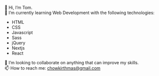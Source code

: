 
👋 Hi, I’m Tom.   
🌱 I’m currently learning Web Development with the following technologies:
- HTML
- CSS
- Javascript
- Sass
- jQuery
- Nextjs
- React

💞️ I’m looking to collaborate on anything that can improve my skills.  
📫 How to reach me: chowkirthmas@gmail.com  

<!---
tomwf/tomwf is a ✨ special ✨ repository because its `README.md` (this file) appears on your GitHub profile.
You can click the Preview link to take a look at your changes.
--->
